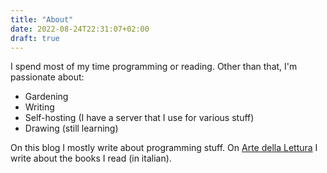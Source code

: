 ```yaml
---
title: "About"
date: 2022-08-24T22:31:07+02:00
draft: true
---
```

I spend most of my time programming or reading. Other than that, I&apos;m passionate about:
- Gardening
- Writing
- Self-hosting (I have a server that I use for various stuff)
- Drawing (still learning)

On this blog I mostly write about programming stuff. On [Arte della Lettura](https://www.artedellalettura.it) I write about the books I read (in italian).